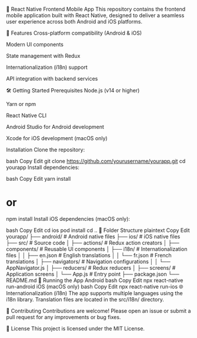 
📱 React Native Frontend Mobile App
This repository contains the frontend mobile application built with React Native, designed to deliver a seamless user experience across both Android and iOS platforms.​

🚀 Features
Cross-platform compatibility (Android & iOS)

Modern UI components

State management with Redux

Internationalization (i18n) support

API integration with backend services​

🛠️ Getting Started
Prerequisites
Node.js (v14 or higher)

Yarn or npm

React Native CLI

Android Studio for Android development

Xcode for iOS development (macOS only)​

Installation
Clone the repository:

bash
Copy
Edit
git clone https://github.com/yourusername/yourapp.git
cd yourapp
Install dependencies:

bash
Copy
Edit
yarn install
# or
npm install
Install iOS dependencies (macOS only):

bash
Copy
Edit
cd ios
pod install
cd ..
📂 Folder Structure
plaintext
Copy
Edit
yourapp/
├── android/                # Android native files
├── ios/                    # iOS native files
├── src/                    # Source code
│   ├── actions/            # Redux action creators
│   ├── components/         # Reusable UI components
│   ├── i18n/               # Internationalization files
│   │   ├── en.json         # English translations
│   │   └── fr.json         # French translations
│   ├── navigators/         # Navigation configurations
│   │   └── AppNavigator.js
│   ├── reducers/           # Redux reducers
│   ├── screens/            # Application screens
│   └── App.js              # Entry point
├── package.json
└── README.md
📱 Running the App
Android
bash
Copy
Edit
npx react-native run-android
iOS (macOS only)
bash
Copy
Edit
npx react-native run-ios
🌐 Internationalization (i18n)
The app supports multiple languages using the i18n library. Translation files are located in the src/i18n/ directory.​

🤝 Contributing
Contributions are welcome! Please open an issue or submit a pull request for any improvements or bug fixes.​

📄 License
This project is licensed under the MIT License.​


